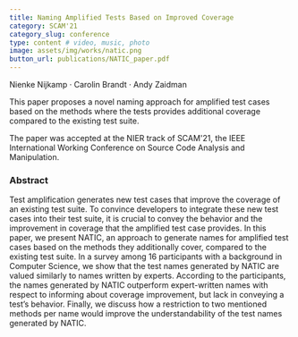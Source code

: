```yaml
---
title: Naming Amplified Tests Based on Improved Coverage
category: SCAM'21
category_slug: conference
type: content # video, music, photo
image: assets/img/works/natic.png
button_url: publications/NATIC_paper.pdf
---
```


Nienke Nijkamp · Carolin Brandt · Andy Zaidman

This paper proposes a novel naming approach for amplified test cases based on the methods where the tests provides additional coverage compared to the existing test suite.

The paper was accepted at the NIER track of SCAM'21, the IEEE International Working Conference on Source Code Analysis and Manipulation.

### Abstract
Test amplification generates new test cases that improve the coverage of an existing test suite. To convince developers to integrate these new test cases into their test suite, it is crucial to convey the behavior and the improvement in coverage that the amplified test case provides. In this paper, we present NATIC, an approach to generate names for amplified test cases based on the methods they additionally cover, compared to the existing test suite. In a survey among 16 participants with a background in Computer Science, we show that the test names generated by NATIC are valued similarly to names written by experts. According to the participants, the names generated by NATIC outperform expert-written names with respect to informing about coverage improvement, but lack in conveying a test’s behavior. Finally, we discuss how a restriction to two mentioned methods per name would improve the understandability of the test names generated by NATIC.
